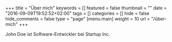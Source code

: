 +++
title = "Über mich"
keywords = []
featured = false
thumbnail = ""
date = "2016-09-09T19:52:52+02:00"
tags = []
categories = []
hide = false
hide_comments = false
type = "page"
[menu.main]
    weight = 10
url = "/über-mich"
+++

John Doe ist Software-Entwickler bei Startup Inc.
